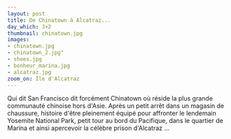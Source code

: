 ```yaml
---
layout: post
title: De Chinatown à Alcatraz...
day_which: J+2
thumbnail: chinatown.jpg
images: 
- chinatown.jpg
- chinatown_2.jpg"
- shoes.jpg
- bonheur_marina.jpg
- alcatraz.jpg
zoom_on: Île d'Alcatraz
---
```

Qui dit San Francisco dit forcément Chinatown où réside la plus grande communauté chinoise hors d'Asie. Après un petit arrêt dans un magasin de chaussure, histoire d'être pleinement équipé pour affronter le lendemain Yosemite National Park, petit tour au bord du Pacifique, dans le quartier de Marina et ainsi apercevoir la célèbre prison d'Alcatraz ...